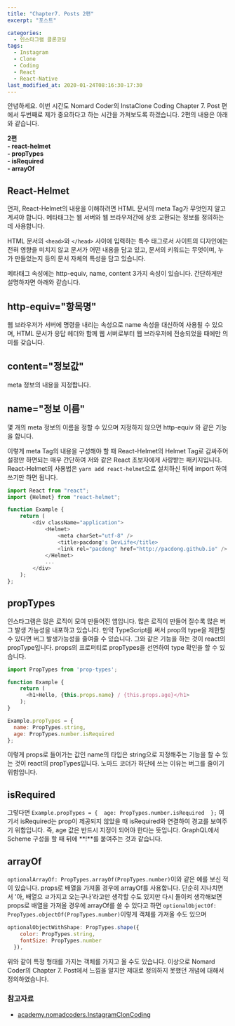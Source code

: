 ```yaml
---
title: "Chapter7. Posts 2편"
excerpt: "포스트"

categories:
  - 인스타그램 클론코딩
tags:
  - Instagram
  - Clone
  - Coding
  - React
  - React-Native
last_modified_at: 2020-01-24T08:16:30-17:30
---
```


안녕하세요. 이번 시간도 Nomard Coder의 InstaClone Coding Chapter 7. Post 편에서 두번째로 제가 중요하다고 하는 시간을 가져보도록 하겠습니다. 2편의 내용은 아래와 같습니다.

**2편** <br>
**- react-helmet**  <br>
**- propTypes**  <br>
**- isRequired**  <br>
**- arrayOf**  <br>

## React-Helmet

먼저, React-Helmet의 내용을 이해하려면 HTML 문서의 meta Tag가 무엇인지 알고 계셔야 합니다. 메타태그는 웹 서버와 웹 브라우저간에 상호 교환되는 정보를 정의하는데 사용합니다.
  
HTML 문서의 `<head>`와 `</head>` 사이에 입력하는 특수 태그로서 사이트의 디자인에는 전혀 영향을 미치지 않고 문서가 어떤 내용을 담고 있고, 문서의 키워드는 무엇이며, 누가 만들었는지 등의 문서 자체의 특성을 담고 있습니다.  

메타태그 속성에는 http-equiv, name, content 3가지 속성이 있습니다. 간단하게만 설명하자면 아래와 같습니다.

**http-equiv="항목명"**
--- 
웹 브라우저가 서버에 명령을 내리는 속성으로 name 속성을 대신하여 사용될 수 있으며, HTML 문서가 응답 헤더와 함께 웹 서버로부터 웹 브라우저에 전송되었을 때에만 의미를 갖습니다.
<br>

**content="정보값"**
---
meta 정보의 내용을 지정합니다.
<br>


**name="정보 이름"**
---
몇 개의 meta 정보의 이름을 정할 수 있으며 지정하지 않으면 http-equiv 와 같은 기능을 합니다.


이렇게 meta Tag의 내용을 구성해야 할 때 React-Helmet의 Helmet Tag로 감싸주어 설정만 하면되는 매우 간단하여 저와 같은 React 초보자에게 사랑받는 패키지입니다. React-Helmet의 사용법은 `yarn add react-helmet`으로 설치하신 뒤에 import 하여 쓰기만 하면 됩니다. 

```javascript
import React from "react";
import {Helmet} from "react-helmet";

function Example {
    return (
        <div className="application">
            <Helmet>
                <meta charSet="utf-8" />
                <title>pacdong's DevLife</title>
                <link rel="pacdong" href="http://pacdong.github.io" />
            </Helmet>
            ...
        </div>
    );
};
```


## propTypes

인스타그램은 많은 로직이 모여 만들어진 앱입니다. 많은 로직이 만들어 질수록 많은 버그 발생 가능성을 내포하고 있습니다. 만약 TypeScript를 써서 prop의 type을 제한할 수 있다면 버그 발생가능성을 줄여줄 수 있습니다. 그와 같은 기능을 하는 것이 react의 propType입니다. props의 프로퍼티로 propTypes을 선언하여 type 확인을 할 수 있습니다.


```javascript
import PropTypes from 'prop-types';

function Example {
    return (
      <h1>Hello, {this.props.name} / {this.props.age}</h1>
    );
}

Example.propTypes = {
  name: PropTypes.string,
  age: PropTypes.number.isRequired
};
```
이렇게 props로 들어가는 값인 name의 타입은 string으로 지정해주는 기능을 할 수 있는 것이 react의 propTypes입니다. 노마드 코더가 하단에 쓰는 이유는 버그를 줄이기 위함입니다.

## isRequired

그렇다면 `Example.propTypes = {  age: PropTypes.number.isRequired  };` 여기서 isRequired는 prop이 제공되지 않았을 때 isRequired와 연결하여 경고를 보여주기 위함입니다. 즉, age 값은 반드시 지정이 되어야 한다는 뜻입니다. GraphQL에서 Scheme 구성을 할 때 뒤에 **!**를 붙여주는 것과 같습니다.

## arrayOf

`optionalArrayOf: PropTypes.arrayOf(PropTypes.number)`이와 같은 예를 보신 적이 있습니다. props로 배열을 가져올 경우에 arrayOf를 사용합니다. 단순히 지나치면서 '아, 배열으 ㄹ가지고 오는구나'라고만 생각할 수도 있지만 다시 돌이켜 생각해보면 props로 배열을 가져올 경우에 arrayOf를 쓸 수 있다고 하면 `optionalObjectOf: PropTypes.objectOf(PropTypes.number)`이렇게 객체를 가져올 수도 있으며 
```javascript
optionalObjectWithShape: PropTypes.shape({
    color: PropTypes.string,
    fontSize: PropTypes.number
  }),
```
위와 같이 특정 형태를 가지는 객체를 가지고 올 수도 있습니다. 이상으로 Nomard Coder의 Chapter 7. Post에서 느낌을 알지만 제대로 정의하지 못했던 개념에 대해서 정의하였습니다.


### 참고자료

- [academy.nomadcoders.InstagramClonCoding](https://academy.nomadcoders.co/courses/enrolled/503371)
